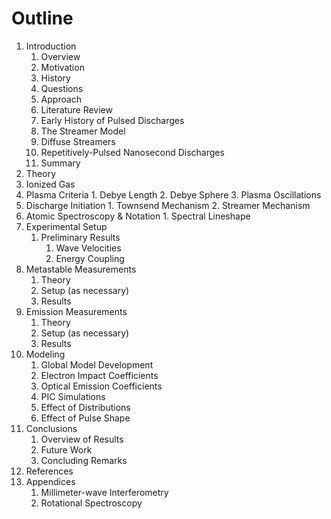 Outline
=======

1. Introduction
    1. Overview 
      1. Motivation
      2. History
      3. Questions
      4. Approach
    2. Literature Review
      1. Early History of Pulsed Discharges
      2. The Streamer Model
      3. Diffuse Streamers
      4. Repetitively-Pulsed Nanosecond Discharges
    3. Summary
2. Theory
  1. Ionized Gas
  2. Plasma Criteria
    1. Debye Length
    2. Debye Sphere
    3. Plasma Oscillations
  3. Discharge Initiation
    1. Townsend Mechanism
    2. Streamer Mechanism
  4. Atomic Spectroscopy & Notation
    1. Spectral Lineshape
3. Experimental Setup
    1. Preliminary Results
        1. Wave Velocities
        2. Energy Coupling
4. Metastable Measurements
    1. Theory
    2. Setup (as necessary)
    3. Results
5. Emission Measurements
    1. Theory
    2. Setup (as necessary)
    3. Results
6. Modeling
    1. Global Model Development
      1. Electron Impact Coefficients
      2. Optical Emission Coefficients
      3. PIC Simulations
    2. Effect of Distributions
    3. Effect of Pulse Shape
7. Conclusions
    1. Overview of Results
    2. Future Work
    3. Concluding Remarks
8. References
9. Appendices
    1. Millimeter-wave Interferometry
    2. Rotational Spectroscopy

